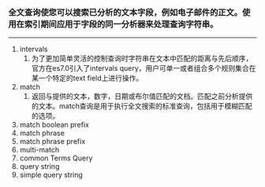 ### 全文查询使您可以搜索已分析的文本字段，例如电子邮件的正文。使用在索引期间应用于字段的同一分析器来处理查询字符串。

---
1. intervals
   1. 为了更加简单灵活的控制查询时字符串在文本中匹配的距离与先后顺序，官方在es7.0引入了intervals query，用户可单一或者组合多个规则集合在某一个特定的text field上进行操作。
2. match
    1. 返回与提供的文本，数字，日期或布尔值匹配的文档。匹配之前分析提供的文本。match查询是用于执行全文搜索的标准查询，包括用于模糊匹配的选项。
3. match boolean prefix
4. match phrase
5. match phrase prefix
6. multi-match
7. common Terms Query
8. query string
9. simple query string